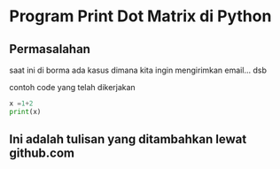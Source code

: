 # **Program Print Dot Matrix di Python**

## Permasalahan

saat ini di borma ada kasus dimana kita ingin mengirimkan email... dsb

contoh code yang telah dikerjakan
```python
x =1+2
print(x)
```
## Ini adalah tulisan yang ditambahkan lewat github.com
